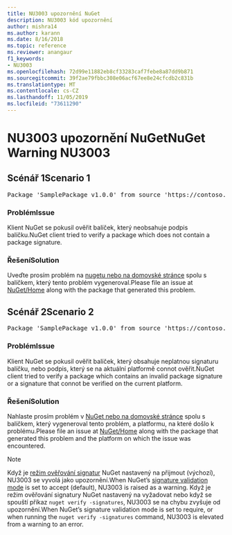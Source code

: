 ```yaml
---
title: NU3003 upozornění NuGet
description: NU3003 kód upozornění
author: mishra14
ms.author: karann
ms.date: 8/16/2018
ms.topic: reference
ms.reviewer: anangaur
f1_keywords:
- NU3003
ms.openlocfilehash: 72d99e11882eb8cf33283caf7febe8a87dd9b871
ms.sourcegitcommit: 39f2ae79fbbc308e06acf67ee8e24cfcdb2c831b
ms.translationtype: MT
ms.contentlocale: cs-CZ
ms.lasthandoff: 11/05/2019
ms.locfileid: "73611290"
---
```

# <a name="nuget-warning-nu3003"></a><span data-ttu-id="6888f-103">NU3003 upozornění NuGet</span><span class="sxs-lookup"><span data-stu-id="6888f-103">NuGet Warning NU3003</span></span>

## <a name="scenario-1"></a><span data-ttu-id="6888f-104">Scénář 1</span><span class="sxs-lookup"><span data-stu-id="6888f-104">Scenario 1</span></span>

<pre>Package 'SamplePackage v1.0.0' from source 'https://contoso.com/index.json': The package is not signed. Unable to verify signature from an unsigned package.</pre>

### <a name="issue"></a><span data-ttu-id="6888f-105">Problém</span><span class="sxs-lookup"><span data-stu-id="6888f-105">Issue</span></span>

<span data-ttu-id="6888f-106">Klient NuGet se pokusil ověřit balíček, který neobsahuje podpis balíčku.</span><span class="sxs-lookup"><span data-stu-id="6888f-106">NuGet client tried to verify a package which does not contain a package signature.</span></span>


### <a name="solution"></a><span data-ttu-id="6888f-107">Řešení</span><span class="sxs-lookup"><span data-stu-id="6888f-107">Solution</span></span>

<span data-ttu-id="6888f-108">Uveďte prosím problém na [nugetu nebo na domovské stránce](https://github.com/NuGet/Home/issues) spolu s balíčkem, který tento problém vygeneroval.</span><span class="sxs-lookup"><span data-stu-id="6888f-108">Please file an issue at [NuGet/Home](https://github.com/NuGet/Home/issues) along with the package that generated this problem.</span></span>



## <a name="scenario-2"></a><span data-ttu-id="6888f-109">Scénář 2</span><span class="sxs-lookup"><span data-stu-id="6888f-109">Scenario 2</span></span>

<pre>Package 'SamplePackage v1.0.0' from source 'https://contoso.com/index.json': The package signature is invalid or cannot be verified on this platform.</pre>

### <a name="issue"></a><span data-ttu-id="6888f-110">Problém</span><span class="sxs-lookup"><span data-stu-id="6888f-110">Issue</span></span>

<span data-ttu-id="6888f-111">Klient NuGet se pokusil ověřit balíček, který obsahuje neplatnou signaturu balíčku, nebo podpis, který se na aktuální platformě connot ověřit.</span><span class="sxs-lookup"><span data-stu-id="6888f-111">NuGet client tried to verify a package which contains an invalid package signature or a signature that connot be verified on the current platform.</span></span>


### <a name="solution"></a><span data-ttu-id="6888f-112">Řešení</span><span class="sxs-lookup"><span data-stu-id="6888f-112">Solution</span></span>

<span data-ttu-id="6888f-113">Nahlaste prosím problém v [NuGet nebo na domovské stránce](https://github.com/NuGet/Home/issues) spolu s balíčkem, který vygeneroval tento problém, a platformu, na které došlo k problému.</span><span class="sxs-lookup"><span data-stu-id="6888f-113">Please file an issue at [NuGet/Home](https://github.com/NuGet/Home/issues) along with the package that generated this problem and the platform on which the issue was encountered.</span></span>

> [!Note]
> <span data-ttu-id="6888f-114">Když je [režim ověřování signatur](https://docs.microsoft.com/nuget/consume-packages/installing-signed-packages#configure-package-signature-requirements) NuGet nastavený na přijmout (výchozí), NU3003 se vyvolá jako upozornění.</span><span class="sxs-lookup"><span data-stu-id="6888f-114">When NuGet’s [signature validation mode](https://docs.microsoft.com/nuget/consume-packages/installing-signed-packages#configure-package-signature-requirements) is set to accept (default), NU3003 is raised as a warning.</span></span> <span data-ttu-id="6888f-115">Když je režim ověřování signatury NuGet nastavený na vyžadovat nebo když se spouští příkaz `nuget verify -signatures`, NU3003 se na chybu zvyšuje od upozornění.</span><span class="sxs-lookup"><span data-stu-id="6888f-115">When NuGet’s signature validation mode is set to require, or when running the `nuget verify -signatures` command, NU3003 is elevated from a warning to an error.</span></span> 

